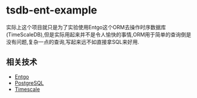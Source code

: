 # tsdb-ent-example

实际上这个项目就只是为了实验使用Entgo这个ORM去操作时序数据库(TimeScaleDB),但是实际用起来并不是令人愉快的事情,ORM用于简单的查询倒是没有问题,复杂一点的查询,写起来远不如直接拿SQL来好用.

## 相关技术
- [Entgo](https://entgo.io/)
- [PostgreSQL](https://www.postgresql.org/)
- [Timescale](https://www.timescale.com/)
